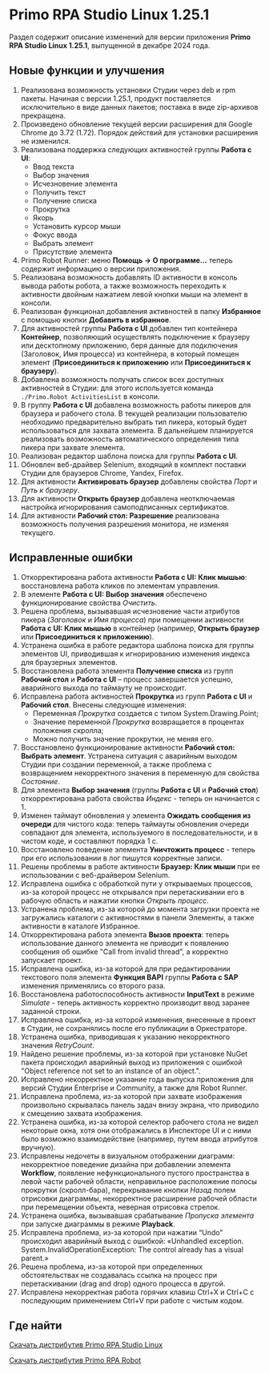 # Primo RPA Studio Linux 1.25.1

Раздел содержит описание изменений для версии приложения **Primo RPA Studio Linux 1.25.1**, выпущенной в декабре 2024 года. 

## Новые функции и улучшения

1. Реализована возможность установки Студии через deb и rpm пакеты. Начиная с версии 1.25.1, продукт поставляется исключительно в виде данных пакетов; поставка в виде zip-архивов прекращена. 
1. Произведено обновление текущей версии расширения для Google Chrome до 3.72 (1.72). Порядок действий для установки расширения не изменился. 
1. Реализована поддержка следующих активностей группы **Работа с UI**:
   * Ввод текста
   * Выбор значения
   * Исчезновение элемента
   * Получить текст
   * Получение списка
   * Прокрутка
   * Якорь
   * Установить курсор мыши
   * Фокус ввода
   * Выбрать элемент
   * Присутствие элемента
1. Primo Robot Runner: меню **Помощь -> О программе…** теперь содержит информацию о версии приложения.
1. Реализована возможность добавлять ID активности в консоль вывода работы робота, а также возможность переходить к активности двойным нажатием левой кнопки мыши на элемент в консоли.
1. Реализован функционал добавления активностей в папку **Избранное** с помощью кнопки **Добавить в избранное**.
1. Для активностей группы **Работа с UI** добавлен тип контейнера **Контейнер**, позволяющий осуществлять подключение к браузеру или десктопному приложению, беря данные для подключения (Заголовок, Имя процесса) из контейнера, в который помещен элемент (**Присоединиться к приложению** или **Присоединиться к браузеру**).
1. Добавлена возможность получать список всех доступных активностей в Студии: для этого используется команда `./Primo.Robot ActivitiesList` в консоли.
1. В группу **Работа с UI** добавлена возможность работы пикеров для браузера и рабочего стола. В текущей реализации пользователю необходимо предварительно выбрать тип пикера, который будет использоваться для захвата элемента. В дальнейшем планируется реализовать возможность автоматического определения типа пикера при захвате элемента.
1. Реализован редактор шаблона поиска для группы **Работа с UI**.
1. Обновлен веб-драйвер Selenium, входящий в комплект поставки Студии для браузеров Chrome, Yandex, Firefox.
1. Для активности **Активировать браузер** добавлены свойства *Порт* и *Путь к браузеру*.
1. Для активности **Открыть браузер** добавлена неотключаемая настройка игнорирования самоподписанных сертификатов.
1. Для активности **Рабочий стол: Разрешение** реализована возможность получения разрешения монитора, не изменяя текущего.


## Исправленные ошибки 

1. Откорректирована работа активности **Работа с UI: Клик мышью**: восстановлена работа кликов по элементам управления.
1. В элементе **Работа с UI: Выбор значения** обеспечено функционирование свойства *Очистить*.
1. Решена проблема, вызывавшая исчезновение части атрибутов пикера (*Заголовок* и *Имя процесса*) при помещении активности **Работа с UI: Клик мышью** в контейнер (например, **Открыть браузер** или **Присоединиться к приложению**).
1. Устранена ошибка в работе редактора шаблона поиска для группы элементов UI, приводившая к игнорированию изменения индекса для браузерных элементов.
1. Восстановлена работа элемента **Получение списка** из групп **Рабочий стол** и **Работа с UI** – процесс завершается успешно, аварийного выхода по таймауту не происходит.
1. Исправлена работа активностей **Прокрутка** из групп **Работа с UI** и **Рабочий стол**. Внесены следующие изменения:
    * Переменная *Прокрутка* создается с типом System.Drawing.Point;
    * Значение переменной *Прокрутка* возвращается в процентах положения скролла;
    * Можно получить значение прокрутки, не меняя его.
1. Восстановлено функционирование активности **Рабочий стол: Выбрать элемент**. Устранена ситуация с аварийным выходом Студии при создании переменной, а также проблема с возвращением некорректного значения в переменную для свойства *Состояние*.
1. Для элемента **Выбор значения** (группы **Работа с  UI** и **Рабочий стол**) откорректирована работа свойства *Индекс* - теперь он начинается с 1.
1. Изменен таймаут обновления у элемента **Ожидать сообщения из очереди** для чистого кода: теперь таймауты обновления очереди совпадают для элемента, используемого в последовательности, и в чистом коде, и составляют порядка 1 с.
1. Восстановлено поведение элемента **Уничтожить процесс** - теперь при его использовании в лог пишутся корректные записи.
1. Решены проблемы в работе активности **Браузер: Клик мыши** при ее использовании с веб-драйвером Selenium.
1. Исправлена ошибка с обработкой пути у открываемых процессов, из-за которой процесс не открывался при перетаскивании его в рабочую область и нажатии кнопки *Открыть процесс*.
1. Устранена проблема, из-за которой до момента загрузки проекта не загружались каталоги с активностями в панели Элементы, а также активности в каталоге Избранное.
1. Откорректирована работа элемента **Вызов проекта**: теперь использование данного элемента не приводит к появлению сообщения об ошибке "Call from invalid thread", а корректно запускает проект.
1. Исправлена ошибка, из-за которой для при редактировании текстового поля элемента **Функция BAPI** группы **Работа с SAP** изменения применялись со второго раза.
1. Восстановлена работоспособность активности **InputText** в режиме *Simulate* - теперь активность корректно производит ввод заранее заданной строки.
1. Исправлена ошибка, из-за которой изменения, внесенные в проект в Студии, не сохранялись после его публикации в Оркестраторе.
1. Устранена ошибка, приводившая к указанию некорректного значения *RetryCount*.
1. Найдено решение проблемы, из-за которой при установке NuGet пакета происходил аварийный выход из приложения с ошибкой "Object reference not set to an instance of an object.". 
1. Исправлено некорректное указание года выпуска приложения для версий Студии Enterprise и Community, а также для Robot Runner.
1. Исправлена проблема, из-за которой при захвате изображения произвольно скрывалась панель задач внизу экрана, что приводило к смещению захвата изображения.
1. Устранена ошибка, из-за которой селектор рабочего стола не видел некоторые окна, хотя они отображались в Инспекторе UI и с ними было возможно взаимодействие (например, путем ввода атрибутов вручную).
1. Исправлены недочеты в визуальном отображении диаграмм: некорректное поведение дизайна при добавлении элемента **Workflow**, появление нефункционального пустого пространства в левой части рабочей области, неправильное расположение полосы прокрутки (скролл-бара), перекрывание кнопки *Назад* полем отрисовки диаграммы, некорректное расширение рабочей области при перемещении объекта, неверная отрисовка стрелок.
1. Устранена ошибка, вызывавшая срабатывание *Пропуска элемента* при запуске диаграммы в режиме **Playback**.
1. Исправлена проблема, из-за которой при нажатии “Undo” происходил аварийный выход с ошибкой: «Unhandled exception. System.InvalidOperationException: The control already has a visual parent.»
1. Решена проблема, из-за которой при определенных обстоятельствах не создавалась ссылка на процесс при перетаскивании (drag and drop) одного процесса в другой.
1. Исправлена некорректная работа горячих клавиш Ctrl+X и Ctrl+C с последующим применением Ctrl+V при работе с чистым кодом.









## Где найти 

[Скачать дистрибутив Primo RPA Studio Linux](https://disk.primo-rpa.ru/index.php/s/t9BHBjR6PP06Yax?path=%2FRelease%2FStudio)

[Скачать дистрибутив Primo RPA Robot](https://disk.primo-rpa.ru/index.php/s/t9BHBjR6PP06Yax?path=%2FRelease%2FRobot)
